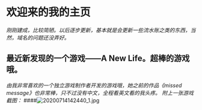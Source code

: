 # 欢迎来的我的主页
*刚刚建成，比较简陋。以后逐步更新，基本就是会更新一些流水账之类的东西，当然，域名的问题还没弄好。*
## 最近新发现的一个游戏——A New Life。超棒的游戏哦。
*由我非常喜欢的一个独立游戏制作者开发的游戏哦，她之前的作品《missed message》也非常棒，只不过没有中文，全程看英文看的我头疼。*
*附上一张游戏截图：*
####![20200714142440_1.jpg](https://i.loli.net/2020/07/15/qH39BIhMTmVWSza.jpg)
